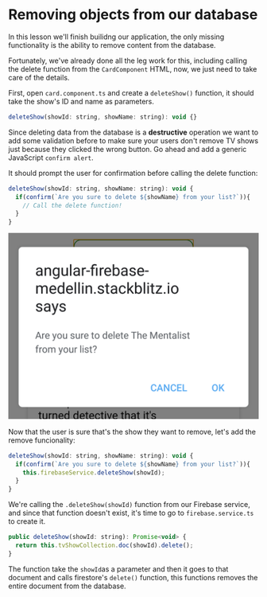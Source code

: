# Removing objects from our database

In this lesson we'll finish builidng our application, the only missing functionality is the ability to remove content from the database.

Fortunately, we've already done all the leg work for this, including calling the delete function from the `CardComponent` HTML, now, we just need to take care of the details.

First, open `card.component.ts` and create a `deleteShow()` function, it should take the show's ID and name as parameters.

```js
deleteShow(showId: string, showName: string): void {}
```

Since deleting data from the database is a **destructive** operation we want to add some validation before to make sure your users don't remove TV shows just because they clicked the wrong button. Go ahead and add a generic JavaScript `confirm alert`.

It should prompt the user for confirmation before calling the delete function:

```js
deleteShow(showId: string, showName: string): void {
  if(confirm(`Are you sure to delete ${showName} from your list?`)){
    // Call the delete function!
  }
}
```

![Confirmation Alert](img/confirm-delete.png)

Now that the user is sure that's the show they want to remove, let's add the remove funcionality:

```js
deleteShow(showId: string, showName: string): void {
  if(confirm(`Are you sure to delete ${showName} from your list?`)){
    this.firebaseService.deleteShow(showId);
  }
}
```

We're calling the `.deleteShow(showId)` function from our Firebase service, and since that function doesn't exist, it's time to go to `firebase.service.ts` to create it.

```js
public deleteShow(showId: string): Promise<void> {
  return this.tvShowCollection.doc(showId).delete();
}
```

The function take the `showId`as a parameter and then it goes to that document and calls firestore's `delete()` function, this functions removes the entire document from the database.
